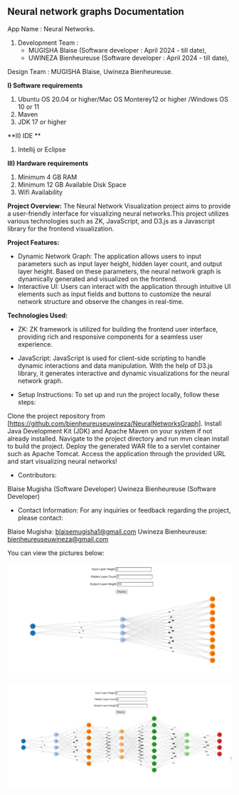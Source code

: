 
Neural network graphs Documentation
-----------------------------------

App Name : Neural Networks.
1. Development Team :
   * MUGISHA Blaise (Software developer : April 2024 - till date),
   * UWINEZA Bienheureuse (Software developer : April 2024 - till date),

Design Team : MUGISHA Blaise, Uwineza Bienheureuse.

**I) Software requirements**
1) Ubuntu OS 20.04 or higher/Mac OS Monterey12 or higher /Windows OS 10 or 11
2) Maven
3) JDK 17 or higher

**II) IDE **
1) Intellij or Eclipse
   
**III) Hardware requirements**
1) Minimum 4 GB RAM
2) Minimum 12 GB Available Disk Space
3) Wifi Availability


**Project Overview:**
The Neural Network Visualization project aims to provide a user-friendly interface for
visualizing neural networks.This project utilizes various technologies such as ZK, JavaScript, and D3.js as a Javascript library for the frontend visualization.

**Project Features:**

* Dynamic Network Graph: The application allows users to input parameters such as input layer height, hidden layer count, and output layer height. Based on these parameters, the neural network graph is dynamically generated and visualized on the frontend.
* Interactive UI: Users can interact with the application through intuitive UI elements such as input fields and buttons  to customize the neural network structure and observe the changes in real-time.

**Technologies Used:**

* ZK: ZK framework is utilized for building the frontend user interface, providing rich and responsive components for a seamless user experience.
* JavaScript: JavaScript is used for client-side scripting to handle dynamic interactions and data manipulation. With the help of D3.js library, it generates interactive and
  dynamic visualizations for the neural network graph.

* Setup Instructions:
To set up and run the project locally, follow these steps:

Clone the project repository from [https://github.com/bienheureuseuwineza/NeuralNetworksGraph].
Install Java Development Kit (JDK) and Apache Maven on your system if not already installed.
Navigate to the project directory and run mvn clean install to build the project.
Deploy the generated WAR file to a servlet container such as Apache Tomcat.
Access the application through the provided URL and start visualizing neural networks!

* Contributors:

Blaise Mugisha (Software Developer)
Uwineza Bienheureuse (Software Developer)

* Contact Information:
For any inquiries or feedback regarding the project, please contact:

Blaise Mugisha: blaisemugisha1@gmail.com
Uwineza Bienheureuse: bienheureuseuwineza@gmail.com

You can view the pictures below:

![](one.png)

![](two.png)



